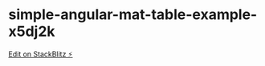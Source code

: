 # simple-angular-mat-table-example-x5dj2k

[Edit on StackBlitz ⚡️](https://stackblitz.com/edit/simple-angular-mat-table-example-x5dj2k)
